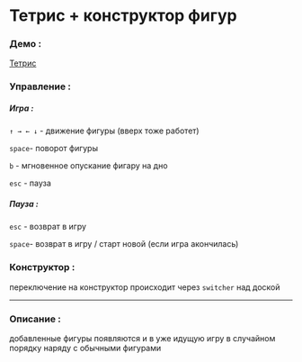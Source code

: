 # Тетрис + конструктор фигур

### Демо : 
[Тетрис](https://tetrisconstructor.now.sh)

### Управление :
##### Игра :

`↑ → ← ↓` - движение фигуры (вверх тоже работет)

`space`- поворот фигуры

`b` - мгновенное опускание фигару на дно

`esc` - пауза

##### Пауза :
`esc` - возврат в игру

`space`- возврат в игру / старт новой (если игра акончилась) 

### Конструктор :
переключение на конструктор происходит через `switcher` над доской

****
### Описание : 
 добавленные фигуры появляются и в уже идущую игру в случайном порядку наряду с обычными фигурами